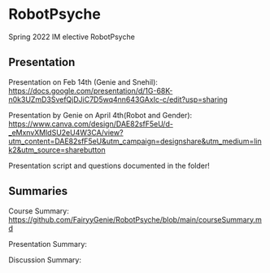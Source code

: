 # RobotPsyche
Spring 2022 IM elective RobotPsyche


## Presentation
Presentation on Feb 14th (Genie and Snehil):
https://docs.google.com/presentation/d/1G-68K-n0k3UZmD3SvefQjDJiC7D5wq4nn643GAxIc-c/edit?usp=sharing

Presentation by Genie on April 4th(Robot and Gender):
https://www.canva.com/design/DAE82sfF5eU/d-_eMxnvXMldSU2eU4W3CA/view?utm_content=DAE82sfF5eU&utm_campaign=designshare&utm_medium=link2&utm_source=sharebutton

Presentation script and questions documented in the folder!

## Summaries
Course Summary: https://github.com/FairyyGenie/RobotPsyche/blob/main/courseSummary.md

Presentation Summary:


Discussion Summary:

